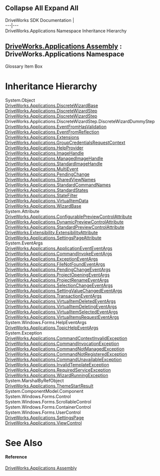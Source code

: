 Collapse All Expand All  
---  
DriveWorks SDK Documentation  |   
---|---  
DriveWorks.Applications Namespace Inheritance Hierarchy   
  
[DriveWorks.Applications Assembly](topic13.md) : DriveWorks.Applications Namespace  
---  
  
Glossary Item Box

# Inheritance Hierarchy

System.Object  
[DriveWorks.Applications.DiscreteWizardBase](topic737.md)  
[DriveWorks.Applications.DiscreteWizardStep](topic750.md)  
[DriveWorks.Applications.DiscreteWizardStep<TControl>](topic770.md)  
DriveWorks.Applications.DiscreteWizardStep.DiscreteWizardDummyStep  
[DriveWorks.Applications.EventFromHasValidation](topic792.md)  
[DriveWorks.Applications.EventFromReflection](topic799.md)  
[DriveWorks.Applications.Extensions](topic814.md)  
[DriveWorks.Applications.GroupCredentialsRequestContext](topic835.md)  
[DriveWorks.Applications.HelpProvider](topic844.md)  
[DriveWorks.Applications.ImageHandle](topic854.md)  
[DriveWorks.Applications.ManagedImageHandle](topic867.md)  
[DriveWorks.Applications.StandardImageHandle](topic1051.md)  
[DriveWorks.Applications.MultiEvent](topic875.md)  
[DriveWorks.Applications.PendingChange](topic882.md)  
[DriveWorks.Applications.SharedViewNames](topic985.md)  
[DriveWorks.Applications.StandardCommandNames](topic997.md)  
[DriveWorks.Applications.StandardStates](topic1067.md)  
[DriveWorks.Applications.StateFilter](topic1077.md)  
[DriveWorks.Applications.VirtualItemData](topic1154.md)  
[DriveWorks.Applications.WizardBase](topic1200.md)  
System.Attribute  
[DriveWorks.Applications.ConfigurablePreviewControlAttribute](topic729.md)  
[DriveWorks.Applications.DynamicPreviewControlAttribute](topic784.md)  
[DriveWorks.Applications.StandardPreviewControlAttribute](topic1059.md)  
[DriveWorks.Extensibility.ExtensibilityAttribute](topic7177.md)  
[DriveWorks.Applications.SettingsPageAttribute](topic959.md)  
System.EventArgs  
[DriveWorks.Applications.ApplicationEventEventArgs](topic663.md)  
[DriveWorks.Applications.CommandInvokeEventArgs](topic691.md)  
[DriveWorks.Applications.ExceptionEventArgs](topic806.md)  
[DriveWorks.Applications.FileNotFoundEventArgs](topic827.md)  
[DriveWorks.Applications.PendingChangeEventArgs](topic890.md)  
[DriveWorks.Applications.ProjectOpeningEventArgs](topic898.md)  
[DriveWorks.Applications.ProjectRenameEventArgs](topic907.md)  
[DriveWorks.Applications.SelectionChangeEventArgs](topic926.md)  
[DriveWorks.Applications.SettingValueChangedEventArgs](topic975.md)  
[DriveWorks.Applications.TransactionEventArgs](topic1109.md)  
[DriveWorks.Applications.VirtualItemDeletedEventArgs](topic1167.md)  
[DriveWorks.Applications.VirtualItemDeletingEventArgs](topic1175.md)  
[DriveWorks.Applications.VirtualItemSelectedEventArgs](topic1184.md)  
[DriveWorks.Applications.VirtualItemsRequestEventArgs](topic1192.md)  
System.Windows.Forms.HelpEventArgs  
[DriveWorks.Applications.TopicHelpEventArgs](topic1101.md)  
System.Exception  
[DriveWorks.Applications.CommandContextInvalidException](topic671.md)  
[DriveWorks.Applications.CommandInvocationException](topic681.md)  
[DriveWorks.Applications.CommandNotManagedException](topic699.md)  
[DriveWorks.Applications.CommandNotRegisteredException](topic709.md)  
[DriveWorks.Applications.CommandUnavailableException](topic719.md)  
[DriveWorks.Applications.InvalidTemplateException](topic860.md)  
[DriveWorks.Applications.RequiredServiceException](topic915.md)  
[DriveWorks.Applications.WizardRunningException](topic1257.md)  
System.MarshalByRefObject  
[DriveWorks.Applications.ThemeStartResult](topic1092.md)  
System.ComponentModel.Component  
System.Windows.Forms.Control  
System.Windows.Forms.ScrollableControl  
System.Windows.Forms.ContainerControl  
System.Windows.Forms.UserControl  
[DriveWorks.Applications.SettingsPage](topic935.md)  
[DriveWorks.Applications.ViewControl](topic1119.md)  


# See Also

#### Reference

[DriveWorks.Applications Assembly](topic13.md)


